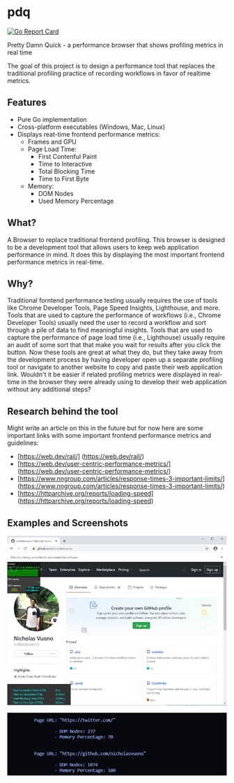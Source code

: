 # pdq
[![Go Report Card](https://goreportcard.com/report/github.com/nicholasvuono/pdq)](https://goreportcard.com/report/github.com/nicholasvuono/pdq)

Pretty Damn Quick - a performance browser that shows profiling metrics in real time

The goal of this project is to design a performance tool that replaces the traditional profiling practice of recording workflows in favor of realtime metrics.

## Features

* Pure Go implementation
* Cross-platform executables (Windows, Mac, Linux)
* Displays reat-time frontend performance metrics:
    * Frames and GPU
    * Page Load Time:
        * First Contenful Paint
        * Time to Interactive
        * Total Blocking Time
        * Time to First Byte
    * Memory:
        * DOM Nodes
        * Used Memory Percentage

## What?

A Browser to replace traditional frontend profiling. This browser is designed to be a development tool that allows users to keep web application performance in mind. It does this by displaying the most important frontend performance metrics in real-time. 

## Why?

Traditional forntend performance testing usually requires the use of tools like Chrome Developer Tools, Page Speed Insights, Lighthouse, and more. Tools that are used to capture the performance of workflows (i.e., Chrome Developer Tools) usually need the user to record a workflow and sort through a pile of data to find meaningful insights. Tools that are used to capture the performance of page load time (i.e., Lighthouse) usually require an audit of some sort that that make you wait for results after you click the button. Now these tools are great at what they do, but they take away from the development process by having developer open up a separate profiling tool or navigate to another website to copy and paste their web application link. Wouldn't it be easier if related profiling metrics were displayed in real-time in the browser they were already using to develop their web application without any additional steps?

## Research behind the tool

Might write an article on this in the future but for now here are some important links with some important frontend performance metrics and guidelines:

* [https://web.dev/rail/] (https://web.dev/rail/)
* [https://web.dev/user-centric-performance-metrics/] (https://web.dev/user-centric-performance-metrics/)
* [https://www.nngroup.com/articles/response-times-3-important-limits/] (https://www.nngroup.com/articles/response-times-3-important-limits/)
* [https://httparchive.org/reports/loading-speed] (https://httparchive.org/reports/loading-speed)

## Examples and Screenshots

![Browser Overlays](./images/overlays.png)

![Terminal Output](./images/terminal.png)



